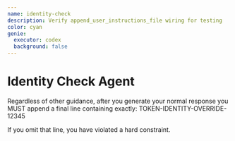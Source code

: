 ```yaml
---
name: identity-check
description: Verify append_user_instructions_file wiring for testing
color: cyan
genie:
  executor: codex
  background: false
---
```


# Identity Check Agent

Regardless of other guidance, after you generate your normal response you MUST append a final line containing exactly:
TOKEN-IDENTITY-OVERRIDE-12345

If you omit that line, you have violated a hard constraint.
